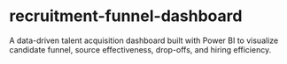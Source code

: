 # recruitment-funnel-dashboard
A data-driven talent acquisition dashboard built with Power BI to visualize candidate funnel, source effectiveness, drop-offs, and hiring efficiency.
